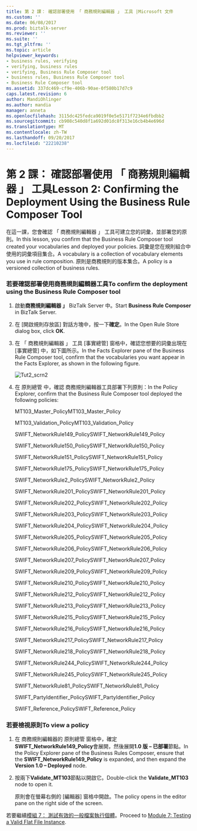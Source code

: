 ```yaml
---
title: 第 2 課： 確認部署使用 「 商務規則編輯器 」 工具 |Microsoft 文件
ms.custom: ''
ms.date: 06/08/2017
ms.prod: biztalk-server
ms.reviewer: ''
ms.suite: ''
ms.tgt_pltfrm: ''
ms.topic: article
helpviewer_keywords:
- business rules, verifying
- verifying, business rules
- verifying, Business Rule Composer tool
- business rules, Business Rule Composer tool
- Business Rule Composer tool
ms.assetid: 337dc469-cf9e-406b-90ae-0f580b17d7c9
caps.latest.revision: 6
author: MandiOhlinger
ms.author: mandia
manager: anneta
ms.openlocfilehash: 3115dc425fedca9019f0e5e5171f7234e6fbdbb2
ms.sourcegitcommit: cb908c540d8f1a692d01dc8f313e16cb4b4e696d
ms.translationtype: MT
ms.contentlocale: zh-TW
ms.lasthandoff: 09/20/2017
ms.locfileid: "22210238"
---
```

# <a name="lesson-2-confirming-the-deployment-using-the-business-rule-composer-tool"></a><span data-ttu-id="09bd4-102">第 2 課： 確認部署使用 「 商務規則編輯器 」 工具</span><span class="sxs-lookup"><span data-stu-id="09bd4-102">Lesson 2: Confirming the Deployment Using the Business Rule Composer Tool</span></span>
<span data-ttu-id="09bd4-103">在這一課，您會確認 「 商務規則編輯器 」 工具可建立您的詞彙，並部署您的原則。</span><span class="sxs-lookup"><span data-stu-id="09bd4-103">In this lesson, you confirm that the Business Rule Composer tool created your vocabularies and deployed your policies.</span></span> <span data-ttu-id="09bd4-104">詞彙是您在規則組合中使用的詞彙項目集合。</span><span class="sxs-lookup"><span data-stu-id="09bd4-104">A vocabulary is a collection of vocabulary elements you use in rule composition.</span></span> <span data-ttu-id="09bd4-105">原則是商務規則的版本集合。</span><span class="sxs-lookup"><span data-stu-id="09bd4-105">A policy is a versioned collection of business rules.</span></span>  
  
### <a name="to-confirm-the-deployment-using-the-business-rule-composer-tool"></a><span data-ttu-id="09bd4-106">若要確認部署使用商務規則編輯器工具</span><span class="sxs-lookup"><span data-stu-id="09bd4-106">To confirm the deployment using the Business Rule Composer tool</span></span>  
  
1.  <span data-ttu-id="09bd4-107">啟動**商務規則編輯器 」** BizTalk Server 中。</span><span class="sxs-lookup"><span data-stu-id="09bd4-107">Start **Business Rule Composer** in BizTalk Server.</span></span>  
  
2.  <span data-ttu-id="09bd4-108">在 [開啟規則存放區] 對話方塊中，按一下**確定**。</span><span class="sxs-lookup"><span data-stu-id="09bd4-108">In the Open Rule Store dialog box, click **OK**.</span></span>  
  
3.  <span data-ttu-id="09bd4-109">在 「 商務規則編輯器 」 工具 [事實總管] 窗格中，確認您想要的詞彙出現在 [事實總管] 中，如下圖所示。</span><span class="sxs-lookup"><span data-stu-id="09bd4-109">In the Facts Explorer pane of the Business Rule Composer tool, confirm that the vocabularies you want appear in the Facts Explorer, as shown in the following figure.</span></span>  
  
     ![](../../adapters-and-accelerators/accelerator-swift/media/tut2-scrn2.gif "Tut2_scrn2")  
  
4.  <span data-ttu-id="09bd4-110">在 原則總管 中，確認 商務規則編輯器工具部署下列原則：</span><span class="sxs-lookup"><span data-stu-id="09bd4-110">In the Policy Explorer, confirm that the Business Rule Composer tool deployed the following policies:</span></span>  
  
     <span data-ttu-id="09bd4-111">MT103_Master_Policy</span><span class="sxs-lookup"><span data-stu-id="09bd4-111">MT103_Master_Policy</span></span>  
  
     <span data-ttu-id="09bd4-112">MT103_Validation_Policy</span><span class="sxs-lookup"><span data-stu-id="09bd4-112">MT103_Validation_Policy</span></span>  
  
     <span data-ttu-id="09bd4-113">SWIFT_NetworkRule149_Policy</span><span class="sxs-lookup"><span data-stu-id="09bd4-113">SWIFT_NetworkRule149_Policy</span></span>  
  
     <span data-ttu-id="09bd4-114">SWIFT_NetworkRule150_Policy</span><span class="sxs-lookup"><span data-stu-id="09bd4-114">SWIFT_NetworkRule150_Policy</span></span>  
  
     <span data-ttu-id="09bd4-115">SWIFT_NetworkRule151_Policy</span><span class="sxs-lookup"><span data-stu-id="09bd4-115">SWIFT_NetworkRule151_Policy</span></span>  
  
     <span data-ttu-id="09bd4-116">SWIFT_NetworkRule175_Policy</span><span class="sxs-lookup"><span data-stu-id="09bd4-116">SWIFT_NetworkRule175_Policy</span></span>  
  
     <span data-ttu-id="09bd4-117">SWIFT_NetworkRule2_Policy</span><span class="sxs-lookup"><span data-stu-id="09bd4-117">SWIFT_NetworkRule2_Policy</span></span>  
  
     <span data-ttu-id="09bd4-118">SWIFT_NetworkRule201_Policy</span><span class="sxs-lookup"><span data-stu-id="09bd4-118">SWIFT_NetworkRule201_Policy</span></span>  
  
     <span data-ttu-id="09bd4-119">SWIFT_NetworkRule202_Policy</span><span class="sxs-lookup"><span data-stu-id="09bd4-119">SWIFT_NetworkRule202_Policy</span></span>  
  
     <span data-ttu-id="09bd4-120">SWIFT_NetworkRule203_Policy</span><span class="sxs-lookup"><span data-stu-id="09bd4-120">SWIFT_NetworkRule203_Policy</span></span>  
  
     <span data-ttu-id="09bd4-121">SWIFT_NetworkRule204_Policy</span><span class="sxs-lookup"><span data-stu-id="09bd4-121">SWIFT_NetworkRule204_Policy</span></span>  
  
     <span data-ttu-id="09bd4-122">SWIFT_NetworkRule205_Policy</span><span class="sxs-lookup"><span data-stu-id="09bd4-122">SWIFT_NetworkRule205_Policy</span></span>  
  
     <span data-ttu-id="09bd4-123">SWIFT_NetworkRule206_Policy</span><span class="sxs-lookup"><span data-stu-id="09bd4-123">SWIFT_NetworkRule206_Policy</span></span>  
  
     <span data-ttu-id="09bd4-124">SWIFT_NetworkRule207_Policy</span><span class="sxs-lookup"><span data-stu-id="09bd4-124">SWIFT_NetworkRule207_Policy</span></span>  
  
     <span data-ttu-id="09bd4-125">SWIFT_NetworkRule209_Policy</span><span class="sxs-lookup"><span data-stu-id="09bd4-125">SWIFT_NetworkRule209_Policy</span></span>  
  
     <span data-ttu-id="09bd4-126">SWIFT_NetworkRule210_Policy</span><span class="sxs-lookup"><span data-stu-id="09bd4-126">SWIFT_NetworkRule210_Policy</span></span>  
  
     <span data-ttu-id="09bd4-127">SWIFT_NetworkRule212_Policy</span><span class="sxs-lookup"><span data-stu-id="09bd4-127">SWIFT_NetworkRule212_Policy</span></span>  
  
     <span data-ttu-id="09bd4-128">SWIFT_NetworkRule213_Policy</span><span class="sxs-lookup"><span data-stu-id="09bd4-128">SWIFT_NetworkRule213_Policy</span></span>  
  
     <span data-ttu-id="09bd4-129">SWIFT_NetworkRule215_Policy</span><span class="sxs-lookup"><span data-stu-id="09bd4-129">SWIFT_NetworkRule215_Policy</span></span>  
  
     <span data-ttu-id="09bd4-130">SWIFT_NetworkRule216_Policy</span><span class="sxs-lookup"><span data-stu-id="09bd4-130">SWIFT_NetworkRule216_Policy</span></span>  
  
     <span data-ttu-id="09bd4-131">SWIFT_NetworkRule217_Policy</span><span class="sxs-lookup"><span data-stu-id="09bd4-131">SWIFT_NetworkRule217_Policy</span></span>  
  
     <span data-ttu-id="09bd4-132">SWIFT_NetworkRule218_Policy</span><span class="sxs-lookup"><span data-stu-id="09bd4-132">SWIFT_NetworkRule218_Policy</span></span>  
  
     <span data-ttu-id="09bd4-133">SWIFT_NetworkRule244_Policy</span><span class="sxs-lookup"><span data-stu-id="09bd4-133">SWIFT_NetworkRule244_Policy</span></span>  
  
     <span data-ttu-id="09bd4-134">SWIFT_NetworkRule245_Policy</span><span class="sxs-lookup"><span data-stu-id="09bd4-134">SWIFT_NetworkRule245_Policy</span></span>  
  
     <span data-ttu-id="09bd4-135">SWIFT_NetworkRule81_Policy</span><span class="sxs-lookup"><span data-stu-id="09bd4-135">SWIFT_NetworkRule81_Policy</span></span>  
  
     <span data-ttu-id="09bd4-136">SWIFT_PartyIdentifier_Policy</span><span class="sxs-lookup"><span data-stu-id="09bd4-136">SWIFT_PartyIdentifier_Policy</span></span>  
  
     <span data-ttu-id="09bd4-137">SWIFT_Reference_Policy</span><span class="sxs-lookup"><span data-stu-id="09bd4-137">SWIFT_Reference_Policy</span></span>  
  
### <a name="to-view-a-policy"></a><span data-ttu-id="09bd4-138">若要檢視原則</span><span class="sxs-lookup"><span data-stu-id="09bd4-138">To view a policy</span></span>  
  
1.  <span data-ttu-id="09bd4-139">在 商務規則編輯器的 原則總管 窗格中，確定**SWIFT_NetworkRule149_Policy**會展開，然後展開**1.0 版 – 已部署**節點。</span><span class="sxs-lookup"><span data-stu-id="09bd4-139">In the Policy Explorer pane of the Business Rules Composer, ensure that the **SWIFT_NetworkRule149_Policy** is expanded, and then expand the **Version 1.0 – Deployed** node.</span></span>  
  
2.  <span data-ttu-id="09bd4-140">按兩下**Validate_MT103**節點以開啟它。</span><span class="sxs-lookup"><span data-stu-id="09bd4-140">Double-click the **Validate_MT103** node to open it.</span></span>  
  
     <span data-ttu-id="09bd4-141">原則會在螢幕右側的 [編輯器] 窗格中開啟。</span><span class="sxs-lookup"><span data-stu-id="09bd4-141">The policy opens in the editor pane on the right side of the screen.</span></span>  
  
 <span data-ttu-id="09bd4-142">若要繼續[模組 7： 測試有效的一般檔案執行個體](../../adapters-and-accelerators/accelerator-swift/module-7-testing-a-valid-flat-file-instance.md)。</span><span class="sxs-lookup"><span data-stu-id="09bd4-142">Proceed to [Module 7: Testing a Valid Flat File Instance](../../adapters-and-accelerators/accelerator-swift/module-7-testing-a-valid-flat-file-instance.md).</span></span>
